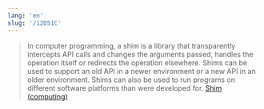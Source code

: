 ```yaml
---
lang: 'en'
slug: '/12D51C'
---
```


> In computer programming, a shim is a library that transparently intercepts API calls and changes the arguments passed, handles the operation itself or redirects the operation elsewhere. Shims can be used to support an old API in a newer environment or a new API in an older environment. Shims can also be used to run programs on different software platforms than were developed for. [Shim (computing)](<https://en.wikipedia.org/wiki/Shim_(computing)>)
